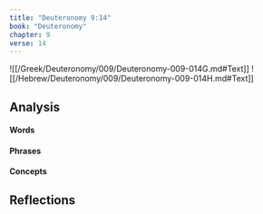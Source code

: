 ```yaml
---
title: "Deuteronomy 9:14"
book: "Deuteronomy"
chapter: 9
verse: 14
---
```

![[/Greek/Deuteronomy/009/Deuteronomy-009-014G.md#Text]]
![[/Hebrew/Deuteronomy/009/Deuteronomy-009-014H.md#Text]]

## Analysis

#### Words

#### Phrases

#### Concepts

## Reflections
